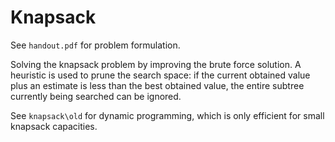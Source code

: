 # Knapsack

See `handout.pdf` for problem formulation.

Solving the knapsack problem by improving the brute force solution.
A heuristic is used to prune the search space: if the current obtained
value plus an estimate is less than the best obtained value, the 
entire subtree currently being searched can be ignored.

See `knapsack\old` for dynamic programming, which is only efficient for
small knapsack capacities.